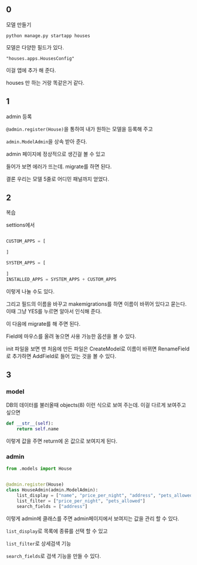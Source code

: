 ## 0

모델 만들기 

`python manage.py startapp houses`



모델은 다양한 필드가 있다. 

`"houses.apps.HousesConfig"`

이걸 앱에 추가 해 준다. 

houses 만 하는 거랑 똑같은거 같다. 



## 1

admin 등록

`@admin.register(House)`을 통하여 내가 원하는 모델을 등록해 주고

`admin.ModelAdmin`을 상속 받아 준다. 

admin 페이지에 정상적으로 생긴걸 볼 수 있고

들어가 보면 에러가 뜨는데. migrate를 하면 된다. 

 

결론 우리는 모델 5줄로 어디민 패널까지 얻었다. 



## 2

복습

settions에서 

```python

CUSTOM_APPS = [
    
]

SYSTEM_APPS = [
    
]
INSTALLED_APPS = SYSTEM_APPS + CUSTOM_APPS
```

이렇게 나눌 수도 있다. 



그리고 필드의 이름을 바꾸고 makemigrations를 하면 이름이 바뀌어 있다고 묻는다. 이때 그냥 YES를 누르면 알아서 인식해 준다. 

이 다음에 migrate를 해 주면 된다. 



Field에 마우스를 올려 놓으면 사용 가능한 옵션을 볼 수 있다. 

init 파일을 보면 맨 처음에 만든 파일은 CreateModel로 이름이 바뀌면 RenameField로 추가하면 AddField로 들어 있는 것을 볼 수 있다. 

## 3

### model

DB의 데이터를 불러올때 objects(8) 이런 식으로 보여 주는데. 이걸 다르게 보여주고 싶으면 

```python 
def __str__(self):
    return self.name
```

이렇게 값을 주면 return에 온 값으로 보여지게 된다. 



### admin

```python
from .models import House


@admin.register(House)
class HouseAdmin(admin.ModelAdmin):
    list_display = ["name", "price_per_night", "address", "pets_allowed"]
    list_filter = ["price_per_night", "pets_allowed"]
    search_fields = ["address"] 
```

이렇게 admin에 클래스를 주면 admin페이지에서 보여지는 값을 관리 할 수 있다. 

`list_display`로 목록에 종류를 선택 할 수 있고

`list_filter`로 상세검색 기능

`search_fields`로 검색 기능을 만들 수 있다. 



